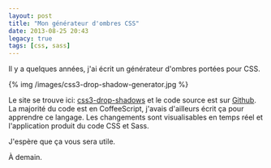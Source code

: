 ```yaml
---
layout: post
title: "Mon générateur d'ombres CSS"
date: 2013-08-25 20:43
legacy: true
tags: [css, sass]
---
```


Il y a quelques années, j'ai écrit un générateur d'ombres portées pour CSS.

{% img /images/css3-drop-shadow-generator.jpg %}

<!-- more -->

Le site se trouve ici:
[css3-drop-shadows](http://css3-drop-shadows.herokuapp.com/app)
et le code source est sur
[Github](https://github.com/lkdjiin/css3_shadow).
La majorité du code est en CoffeeScript, j'avais d'ailleurs écrit ça pour
apprendre ce langage. Les changements sont visualisables en temps réel et
l'application produit du code CSS et Sass.

J'espère que ça vous sera utile.





À demain.



